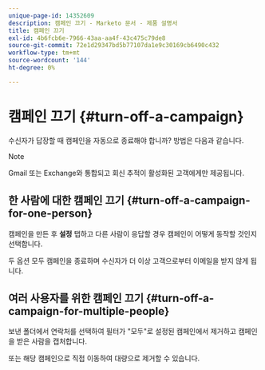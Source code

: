 ```yaml
---
unique-page-id: 14352609
description: 캠페인 끄기 - Marketo 문서 - 제품 설명서
title: 캠페인 끄기
exl-id: 4b6fcb6e-7966-43aa-aa4f-43c475c79de8
source-git-commit: 72e1d29347bd5b77107da1e9c30169cb6490c432
workflow-type: tm+mt
source-wordcount: '144'
ht-degree: 0%

---
```


# 캠페인 끄기 {#turn-off-a-campaign}

수신자가 답장할 때 캠페인을 자동으로 종료해야 합니까? 방법은 다음과 같습니다.

>[!NOTE]
>
>Gmail 또는 Exchange와 통합되고 회신 추적이 활성화된 고객에게만 제공됩니다.

## 한 사람에 대한 캠페인 끄기 {#turn-off-a-campaign-for-one-person}

캠페인을 만든 후 **설정** 탭하고 다른 사람이 응답할 경우 캠페인이 어떻게 동작할 것인지 선택합니다.

두 옵션 모두 캠페인을 종료하며 수신자가 더 이상 고객으로부터 이메일을 받지 않게 됩니다.

## 여러 사용자를 위한 캠페인 끄기 {#turn-off-a-campaign-for-multiple-people}

보낸 폴더에서 연락처를 선택하여 필터가 &quot;모두&quot;로 설정된 캠페인에서 제거하고 캠페인을 받은 사람을 캡처합니다.

또는 해당 캠페인으로 직접 이동하여 대량으로 제거할 수 있습니다.
